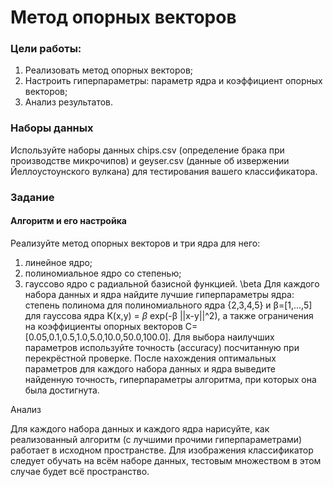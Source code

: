 # Метод опорных векторов

### Цели работы:

1. Реализовать метод опорных векторов;
2. Настроить гиперпараметры: параметр ядра и коэффициент опорных векторов;
3. Анализ результатов.
### Наборы данных
Используйте наборы данных chips.csv  (определение брака при производстве микрочипов) и geyser.csv (данные об извержении Йеллоустоунского вулкана) для тестирования вашего классификатора.
### Задание
#### Алгоритм и его настройка

Реализуйте метод опорных векторов и три ядра для него: 
1. линейное ядро;
2. полиномиальное ядро со степенью;
3. гауссово ядро с радиальной базисной функцией.
\beta
Для каждого набора данных и ядра найдите лучшие гиперпараметры ядра: степень полинома для полиномиального ядра {2,3,4,5} и β=[1,...,5] для гауссова ядра K(x,y) = $\beta$ exp(-β ||x-y||^2), а также ограничения на коэффициенты опорных векторов C=[0.05,0.1,0.5,1.0,5.0,10.0,50.0,100.0]. 
Для выбора наилучших параметров используйте точность (accuracy) посчитанную при перекрёстной проверке.
	После нахождения оптимальных параметров для каждого набора данных и ядра выведите найденную точность, гиперпараметры алгоритма, при которых она была достигнута.

Анализ

Для каждого набора данных и каждого ядра нарисуйте, как реализованный алгоритм (с лучшими прочими гиперпараметрами) работает в исходном пространстве. Для изображения классификатор следует обучать на всём наборе данных, тестовым множеством в этом случае будет всё пространство.
